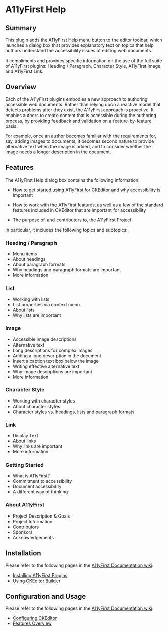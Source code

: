 # A11yFirst Help

## Summary

This plugin adds the A11yFirst Help menu button to the editor toolbar, which
launches a dialog box that provides explanatory text on topics that help
authors understand the accessibility issues of editing web documents.

It compliments and provides specific information on the use of the full suite
of A11yFirst plugins: Heading / Paragraph, Character Style, A11yFirst Image
and A11yFirst Link.

## Overview

Each of the A11yFirst plugins embodies a new approach to authoring accessible
web documents. Rather than relying upon a reactive model that detects problems
after they exist, the A11yFirst approach is proactive. It enables authors to
create content that is accessible during the authoring process, by providing
feedback and validation on a feature-by-feature basis.

For example, once an author becomes familiar with the requirements for, say,
adding images to documents, it becomes second nature to provide alternative
text when the image is added, and to consider whether the image needs a longer
description in the document.

## Features

The A11yFirst Help dialog box contains the following information:

* How to get started using A11yFirst for CKEditor and why accessibility
  is important

* How to work with the A11yFirst features, as well as a few of the standard
  features included in CKEditor that are important for accessibility

* The purpose of, and contributors to, the A11yFirst Project

In particular, it includes the following topics and subtopics:

### Heading / Paragraph

* Menu items
* About headings
* About paragraph formats
* Why headings and paragraph formats are important
* More information

### List

* Working with lists
* List properties via context menu
* About lists
* Why lists are important

### Image

* Accessible image descriptions
* Alternative text
* Long descriptions for complex images
* Adding a long description in the document
* Insert a caption text box below the image
* Writing effective alternative text
* Why image descriptions are important
* More information

### Character Style

* Working with character styles
* About character styles
* Character styles vs. headings, lists and paragraph formats

### Link

* Display Text
* About links
* Why links are important
* More information

### Getting Started

* What is A11yFirst?
* Commitment to accessibility
* Document accessibility
* A different way of thinking

### About A11yFirst

* Project Description & Goals
* Project Information
* Contributors
* Sponsors
* Acknowledgements

## Installation

Please refer to the following pages in the
[A11yFirst Documentation wiki](https://github.com/a11yfirst/documentation/wiki):

* [Installing A11yFirst Plugins](https://github.com/a11yfirst/documentation/wiki/Installing-A11yFirst-Plugins)
* [Using CKEditor Builder](https://github.com/a11yfirst/documentation/wiki/Using-CKEditor-Builder)

## Configuration and Usage

Please refer to the following pages in the
[A11yFirst Documentation wiki](https://github.com/a11yfirst/documentation/wiki):

* [Configuring CKEditor](https://github.com/a11yfirst/documentation/wiki/Configuring-CKEditor)
* [Features Overview](https://github.com/a11yfirst/documentation/wiki/Features-Overview)

<!--
## Developer Notes

### Adding or Removing Help Topics

To modify the help topics contained in this plug-in, the following steps are
required:

* In `plugin.js`, update the `config.a11yFirstHelpTopics` object. The
  sequential order of the properties in this object determines the order of
  the A11yFirst Help menu items and the help dialog menu buttons.

* In `dialogs/a11yfirst-help.js`, update the `contents.children.html` string
  to include the necessary `div` elements for the help topics.

* In the `content/en` subdirectory, add the Markdown files with content for
  the help topics.

* In `content/en/setLang.js`, update the properties of the object passed to
  the `setLang` function to include all of the help topics.

* Update `content/en/build.sh` to include the processing of the Markdown files
  that contain the content for all of the help topics.

### Using the `showdown` converter

A `showdown` extension is defined in `dialogs/a11yfirst-help.js` that allows
URLs such as image `src` values to be independent of the editor installation
path. The extension object is named `basePathExt`, and it is registered with
`showdown` using the name `basePath`.
-->
